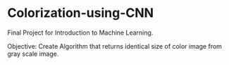 # Colorization-using-CNN
Final Project for Introduction to Machine Learning.


Objective: Create Algorithm that returns identical size of color image from gray scale image.
